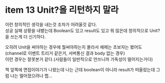 # item 13 Unit?을 리턴하지 말라

이런 창의적인 생각을 내는것 조차가 어려울것 같다.  
성공 실패 상황을 내뱉는데 Boolean도 있고 result도 있고 뭐 많은데 창의적으로 Unit?을 쓰는게 더 신기하다.  

오히려 Unit을 써야하는 경우에 뭘써야하는지 몰라서 헤메는 초보자는 봤어도  
(channel로 이벤트 트리거 같은거, 서버통신 결과 body 없는 경우)  
이런 경우는 잘못본거 같다.(사람들이 일반적으로 안쓰니까 가독성이 떨어지는거다)

책 앞쪽에 면접이야기가 나왔는데 나는 근데 boolean이 아니라 result가 떠올랐는데 그럼 나는 떨어졌으려나 쩝...
